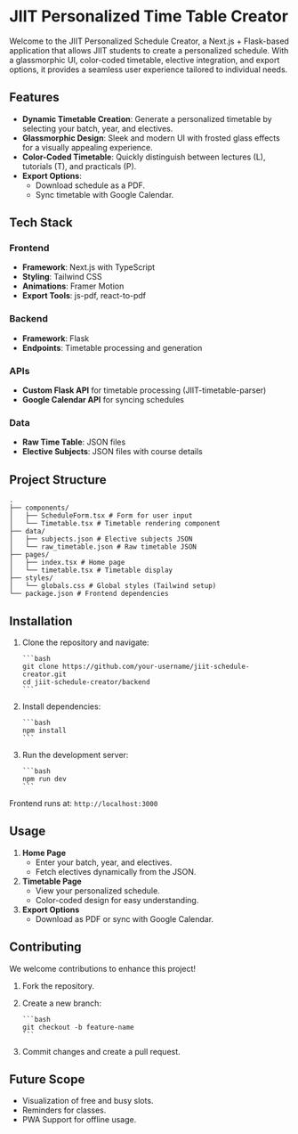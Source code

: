 # JIIT Personalized Time Table Creator

Welcome to the JIIT Personalized Schedule Creator, a Next.js + Flask-based application that allows JIIT students to create a personalized schedule. With a glassmorphic UI, color-coded timetable, elective integration, and export options, it provides a seamless user experience tailored to individual needs.

## Features

- **Dynamic Timetable Creation**: Generate a personalized timetable by selecting your batch, year, and electives.
- **Glassmorphic Design**: Sleek and modern UI with frosted glass effects for a visually appealing experience.
- **Color-Coded Timetable**: Quickly distinguish between lectures (L), tutorials (T), and practicals (P).
- **Export Options**:
  - Download schedule as a PDF.
  - Sync timetable with Google Calendar.

## Tech Stack

### Frontend

- **Framework**: Next.js with TypeScript
- **Styling**: Tailwind CSS
- **Animations**: Framer Motion
- **Export Tools**: js-pdf, react-to-pdf

### Backend

- **Framework**: Flask
- **Endpoints**: Timetable processing and generation

### APIs

- **Custom Flask API** for timetable processing (JIIT-timetable-parser)
- **Google Calendar API** for syncing schedules

### Data

- **Raw Time Table**: JSON files
- **Elective Subjects**: JSON files with course details

## Project Structure

```
.
├── components/
│   ├── ScheduleForm.tsx # Form for user input
│   └── Timetable.tsx # Timetable rendering component
├── data/
│   ├── subjects.json # Elective subjects JSON
│   └── raw_timetable.json # Raw timetable JSON
├── pages/
│   ├── index.tsx # Home page
│   └── timetable.tsx # Timetable display
├── styles/
│   └── globals.css # Global styles (Tailwind setup)
└── package.json # Frontend dependencies
```

## Installation

1.  Clone the repository and navigate:

        ```bash
        git clone https://github.com/your-username/jiit-schedule-creator.git
        cd jiit-schedule-creator/backend
        ```

2.  Install dependencies:

        ```bash
        npm install
        ```

3.  Run the development server:

        ```bash
        npm run dev
        ```

Frontend runs at: `http://localhost:3000`

## Usage

1. **Home Page**
   - Enter your batch, year, and electives.
   - Fetch electives dynamically from the JSON.
2. **Timetable Page**
   - View your personalized schedule.
   - Color-coded design for easy understanding.
3. **Export Options**
   - Download as PDF or sync with Google Calendar.

## Contributing

We welcome contributions to enhance this project!

1.  Fork the repository.
2.  Create a new branch:

        ```bash
        git checkout -b feature-name
        ```

3.  Commit changes and create a pull request.

## Future Scope

- Visualization of free and busy slots.
- Reminders for classes.
- PWA Support for offline usage.
